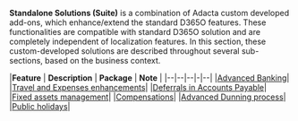 **Standalone Solutions (Suite)** is a combination of Adacta custom developed add-ons, which enhance/extend the standard D365O features. These functionalities are compatible with standard D365O solution and are completely independent of localization features. In this section, these custom-developed solutions are described throughout several sub-sections, based on the business context.


|**Feature** | **Description** | **Package** | **Note** |
|--|--|--|-|--|
|[Advanced Banking](/Help/Standalone-solutions-\(Suite\)/Advanced-Banking)|
|[Travel and Expenses enhancements](/Help/Standalone-solutions-\(Suite\)/Travel-and-Expenses-enhancements)|
|[Deferrals in Accounts Payable](/Help/Standalone-solutions-\(Suite\)/Deferrals-in-Accounts-Payable)|
|[Fixed assets management](/Help/Standalone-solutions-\(Suite\)/Fixed-assets-management)|
|[Compensations](/Help/Standalone-solutions-\(Suite\)/Compensations)|
|[Advanced Dunning process](/Help/Standalone-solutions-\(Suite\)/Advanced-Dunning-process)|
|[Public holidays](/Help/Standalone-solutions-\(Suite\)/Public-holidays)|


